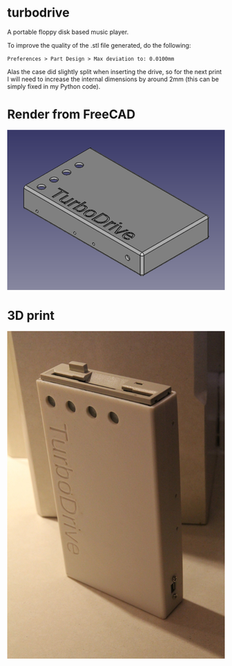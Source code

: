 # turbodrive

A portable floppy disk based music player.

To improve the quality of the .stl file generated, do the following:

```
Preferences > Part Design > Max deviation to: 0.0100mm
```

Alas the case did slightly split when inserting the drive, so for the next print I will need to increase the internal dimensions by around 2mm (this 
can be simply fixed in my Python code).

# Render from FreeCAD

![CAD](/images/cad.png)

# 3D print

![3D print](/images/print.jpg)


